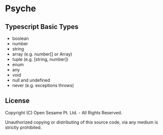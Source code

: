 # Psyche

## Typescript Basic Types

- boolean
- number
- string
- array (e.g. number[] or Array<number>)
- tuple (e.g. [string, number])
- enum
- any
- void
- null and undefined
- never (e.g. exceptions throws)

## License

Copyright (C) Open Sesame Pt. Ltd. - All Rights Reserved.

Unauthorized copying or distributing of this source code, via any medium is
strictly prohibited.

